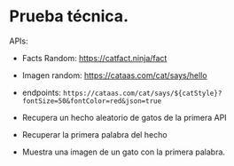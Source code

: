 # Prueba técnica.

APIs:

- Facts Random: https://catfact.ninja/fact
- Imagen random: https://cataas.com/cat/says/hello

- endpoints: `https://cataas.com/cat/says/${catStyle}?fontSize=50&fontColor=red&json=true`

- Recupera un hecho aleatorio de gatos de la primera API
- Recuperar la primera palabra del hecho
- Muestra una imagen de un gato con la primera palabra.